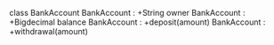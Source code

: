 class BankAccount
        BankAccount : +String owner
        BankAccount : +Bigdecimal balance
        BankAccount : +deposit(amount)
        BankAccount : +withdrawal(amount)
